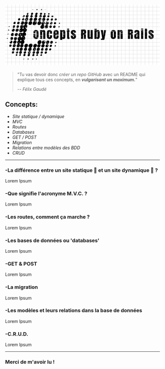 ![GitHub Logo](logo/logoconcepts.png)
----------
> "Tu vas devoir donc *créer un repo GitHub* avec un README qui explique tous ces concepts, en **_vulgarisant un maximum._**"
>
> -- *Félix Gaudé*

## Concepts:
 +  _Site statique / dynamique_
 + _MVC_
 + _Routes_
 + _Databases_
 + _GET / POST_
 + _Migration_
 + _Relations entre modèles des BDD_
 + _CRUD_
------
### -La différence entre un site statique :fallen_leaf: et un site dynamique :running: ?
Lorem Ipsum

### -Que signifie l'acronyme M.V.C. ?
Lorem Ipsum

### -Les routes, comment ça marche ?
Lorem Ipsum

### -Les bases de données ou 'databases'
Lorem Ipsum

### -GET & POST
Lorem Ipsum

### -La migration
Lorem Ipsum

### -Les modèles et leurs relations dans la base de données
Lorem Ipsum

### -C.R.U.D.
Lorem Ipsum

------
### Merci de m'avoir lu !
